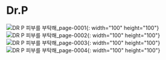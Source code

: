 # Dr.P

![_DR P_ 피부를 부탁해_page-0001](https://user-images.githubusercontent.com/80879666/144596312-c92bc6bc-67cd-4365-8452-0442c95c53df.jpg){: width="100" height="100"}
![_DR P_ 피부를 부탁해_page-0002](https://user-images.githubusercontent.com/80879666/144596326-82a2c572-b3bf-409c-8800-c9ba389c5042.jpg){: width="100" height="100"}
![_DR P_ 피부를 부탁해_page-0003](https://user-images.githubusercontent.com/80879666/144596331-8e12bcac-a764-4e9c-b10c-d6f32dc323a0.jpg){: width="100" height="100"}
![_DR P_ 피부를 부탁해_page-0004](https://user-images.githubusercontent.com/80879666/144596342-7f846bad-d273-4c53-914d-b5c028f58fec.jpg){: width="100" height="100"}
